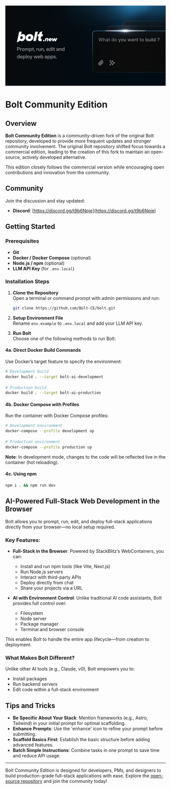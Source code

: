 [![Bolt: AI-Powered Full-Stack Web Development in the Browser](./public/social_preview_index.jpg)](https://bolt.new)

# Bolt Community Edition

## Overview

**Bolt Community Edition** is a community-driven fork of the original Bolt repository, developed to provide more frequent updates and stronger community involvement. The original Bolt repository shifted focus towards a commercial edition, leading to the creation of this fork to maintain an open-source, actively developed alternative.

This edition closely follows the commercial version while encouraging open contributions and innovation from the community.

## Community

Join the discussion and stay updated:
- **Discord**: [https://discord.gg/t9b6Npje](https://discord.gg/t9b6Npje)

## Getting Started

### Prerequisites

- **Git**
- **Docker / Docker Compose** (optional)
- **Node.js / npm** (optional)
- **LLM API Key** (for `.env.local`)

### Installation Steps

1. **Clone the Repository**  
   Open a terminal or command prompt with admin permissions and run:
   ```bash
   git clone https://github.com/Bolt-CE/bolt.git
   ```

2. **Setup Environment File**  
   Rename `env.example` to `.env.local` and add your LLM API key.

3. **Run Bolt**  
   Choose one of the following methods to run Bolt:

#### 4a. Direct Docker Build Commands
Use Docker’s target feature to specify the environment:
   ```bash
   # Development build
   docker build . --target bolt-ai-development
   
   # Production build
   docker build . --target bolt-ai-production
   ```

#### 4b. Docker Compose with Profiles
Run the container with Docker Compose profiles:
   ```bash
   # Development environment
   docker-compose --profile development up
   
   # Production environment
   docker-compose --profile production up
   ```

   **Note**: In development mode, changes to the code will be reflected live in the container (hot reloading).

#### 4c. Using npm
   ```bash
   npm i . && npm run dev
   ```

## AI-Powered Full-Stack Web Development in the Browser

Bolt allows you to prompt, run, edit, and deploy full-stack applications directly from your browser—no local setup required.

### Key Features:
- **Full-Stack in the Browser**: Powered by StackBlitz’s WebContainers, you can:
  - Install and run npm tools (like Vite, Next.js)
  - Run Node.js servers
  - Interact with third-party APIs
  - Deploy directly from chat
  - Share your projects via a URL

- **AI with Environment Control**: Unlike traditional AI code assistants, Bolt provides full control over:
  - Filesystem
  - Node server
  - Package manager
  - Terminal and browser console

This enables Bolt to handle the entire app lifecycle—from creation to deployment.

### What Makes Bolt Different?
Unlike other AI tools (e.g., Claude, v0), Bolt empowers you to:
- Install packages
- Run backend servers
- Edit code within a full-stack environment

## Tips and Tricks

- **Be Specific About Your Stack**: Mention frameworks (e.g., Astro, Tailwind) in your initial prompt for optimal scaffolding.
- **Enhance Prompts**: Use the 'enhance' icon to refine your prompt before submitting.
- **Scaffold Basics First**: Establish the basic structure before adding advanced features.
- **Batch Simple Instructions**: Combine tasks in one prompt to save time and reduce API usage.

---

Bolt Community Edition is designed for developers, PMs, and designers to build production-grade full-stack applications with ease. Explore the [open-source repository](https://github.com/Bolt-CE/bolt) and join the community today!
